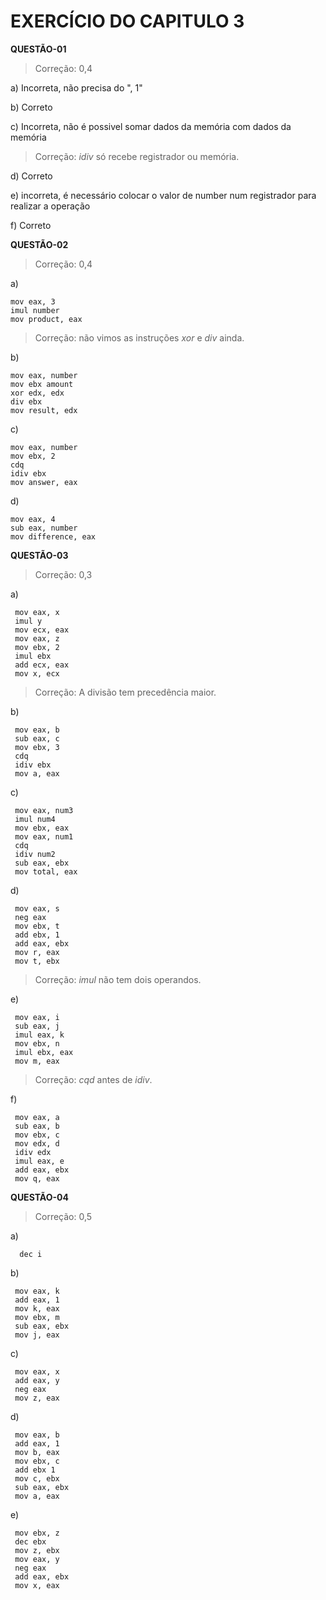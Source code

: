 # EXERCÍCIO DO CAPITULO 3 #


**QUESTÃO-01**

> Correção: 0,4

a) Incorreta, não precisa do ", 1"

b) Correto

c) Incorreta, não é possivel somar dados da memória com dados da memória

> Correção: _idiv_ só recebe registrador ou memória.

d) Correto

e) incorreta, é necessário colocar o valor de number num registrador para realizar a operação

f) Correto



**QUESTÃO-02**

> Correção: 0,4

a)

    mov eax, 3
    imul number
    mov product, eax

> Correção: não vimos as instruções _xor_ e _div_ ainda.

b) 

    mov eax, number
    mov ebx amount
    xor edx, edx
    div ebx
    mov result, edx
   
c)
  
    mov eax, number
    mov ebx, 2
    cdq
    idiv ebx
    mov answer, eax

d)

    mov eax, 4
    sub eax, number
    mov difference, eax
    


**QUESTÃO-03**

> Correção: 0,3

a) 

     mov eax, x
     imul y
     mov ecx, eax
     mov eax, z
     mov ebx, 2
     imul ebx
     add ecx, eax
     mov x, ecx

> Correção: A divisão tem precedência maior. 

b) 
  
     mov eax, b
     sub eax, c
     mov ebx, 3
     cdq
     idiv ebx
     mov a, eax
   
c) 

     mov eax, num3
     imul num4
     mov ebx, eax
     mov eax, num1
     cdq
     idiv num2
     sub eax, ebx
     mov total, eax
   
d)
  
     mov eax, s
     neg eax
     mov ebx, t
     add ebx, 1
     add eax, ebx
     mov r, eax
     mov t, ebx

> Correção: _imul_ não tem dois operandos.

e)

     mov eax, i
     sub eax, j
     imul eax, k
     mov ebx, n
     imul ebx, eax
     mov m, eax
   

> Correção: _cqd_ antes de _idiv_.


f) 

     mov eax, a
     sub eax, b
     mov ebx, c
     mov edx, d
     idiv edx
     imul eax, e
     add eax, ebx
     mov q, eax
   
**QUESTÃO-04**

> Correção: 0,5

a) 
      
      dec i

b) 


     mov eax, k
     add eax, 1
     mov k, eax
     mov ebx, m
     sub eax, ebx
     mov j, eax
   
c) 

     mov eax, x
     add eax, y
     neg eax
     mov z, eax
  
d) 

     mov eax, b
     add eax, 1
     mov b, eax
     mov ebx, c
     add ebx 1
     mov c, ebx
     sub eax, ebx
     mov a, eax
   
e)

     mov ebx, z
     dec ebx
     mov z, ebx
     mov eax, y
     neg eax
     add eax, ebx
     mov x, eax
